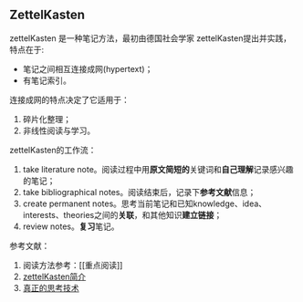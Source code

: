 ## ZettelKasten
zettelKasten 是一种笔记方法，最初由德国社会学家 zettelKasten提出并实践，特点在于:
- 笔记之间相互连接成网(hypertext)；
- 有笔记索引。

连接成网的特点决定了它适用于：
1. 碎片化整理；
2. 非线性阅读与学习。

zettelKasten的工作流：
1. take literature note。阅读过程中用**原文简短的**关键词和**自己理解**记录感兴趣的笔记；
2. take bibliographical notes。阅读结束后，记录下**参考文献**信息；
3. create permanent notes。思考当前笔记和已知knowledge、idea、interests、theories之间的**关联**，和其他知识**建立链接**；
4. review notes。**复习**笔记。

参考文献：
1. 阅读方法参考：[[重点阅读]]
2. [zettelKasten简介](https://mp.weixin.qq.com/s?src=11&timestamp=1629270214&ver=3259&signature=Iu1v0iVA4tP0zUvUTyLKQ643nGUuIKOcassvLJktlz61-WicgXiPPYfHp081-pbu8JHkQwfPYgDVr2VQ8po1QKkfR3wiOYHFMO0fUDY2Rp9EgEe6X5p7Dn*EraN0wy39&new=1)
3. [真正的思考技术](https://mp.weixin.qq.com/s?biz=MzI3NDEzMjIyMQ==&mid=2649474090&idx=1&sn=bf2fcc5c3a909e939795eb36b1ec33ae&scene=21#wechat_redirect)

